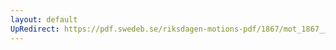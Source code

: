 ```yaml
---
layout: default
UpRedirect: https://pdf.swedeb.se/riksdagen-motions-pdf/1867/mot_1867__fk__00012/mot_1867__fk__00012_001.pdf
---
```

